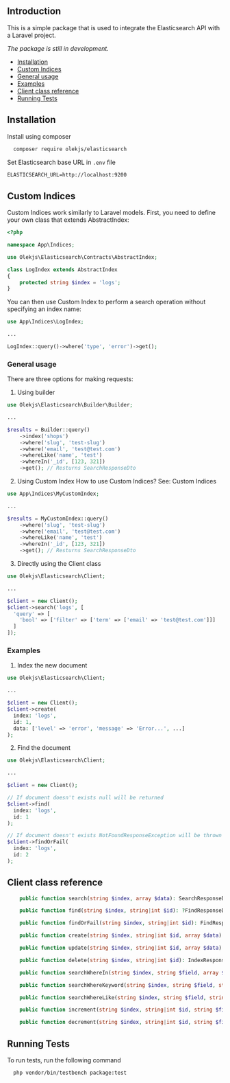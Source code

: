## Introduction
This is a simple package that is used to integrate the Elasticsearch API with a Laravel project.

_The package is still in development._

- [Installation](#installation)
- [Custom Indices](#custom-indices)
- [General usage](#general-usage)
- [Examples](#examples)
- [Client class reference](#client-class-reference)
- [Running Tests](#running-tests)

## Installation

Install using composer

```bash
  composer require olekjs/elasticsearch
```
    
Set Elasticsearch base URL in `.env` file

```txt
ELASTICSEARCH_URL=http://localhost:9200
```

## Custom Indices
Custom Indices work similarly to Laravel models.
First, you need to define your own class that extends AbstractIndex:

```php
<?php

namespace App\Indices;

use Olekjs\Elasticsearch\Contracts\AbstractIndex;

class LogIndex extends AbstractIndex
{
    protected string $index = 'logs';
}
```

You can then use Custom Index to perform a search operation without specifying an index name:

```php
use App\Indices\LogIndex;

...

LogIndex::query()->where('type', 'error')->get();
```

### General usage
There are three options for making requests:

1. Using builder
```php
use Olekjs\Elasticsearch\Builder\Builder;

...

$results = Builder::query()
    ->index('shops')
    ->where('slug', 'test-slug')
    ->where('email', 'test@test.com')
    ->whereLike('name', 'test')
    ->whereIn('_id', [123, 321])
    ->get(); // Resturns SearchResponseDto
```
2. Using Custom Index
How to use Custom Indices? See: Custom Indices
```php
use App\Indices\MyCustomIndex;

...

$results = MyCustomIndex::query()
    ->where('slug', 'test-slug')
    ->where('email', 'test@test.com')
    ->whereLike('name', 'test')
    ->whereIn('_id', [123, 321])
    ->get(); // Resturns SearchResponseDto
```

3. Directly using the Client class
```php
use Olekjs\Elasticsearch\Client;

...

$client = new Client();
$client->search('logs', [
  'query' => [
    'bool' => ['filter' => ['term' => ['email' => 'test@test.com']]]
  ]
]);
```

### Examples

1. Index the new document
```php
use Olekjs\Elasticsearch\Client;

...

$client = new Client();
$client->create(
  index: 'logs',
  id: 1,
  data: ['level' => 'error', 'message' => 'Error...', ...]
);
```

2. Find the document
```php
use Olekjs\Elasticsearch\Client;

...

$client = new Client();

// If document doesn't exists null will be returned
$client->find(
  index: 'logs',
  id: 1
);

// If document doesn't exists NotFoundResponseException will be thrown
$client->findOrFail(
  index: 'logs',
  id: 2
);

```

## Client class reference

```php
    public function search(string $index, array $data): SearchResponseDto;

    public function find(string $index, string|int $id): ?FindResponseDto;

    public function findOrFail(string $index, string|int $id): FindResponseDto;

    public function create(string $index, string|int $id, array $data): IndexResponseDto;

    public function update(string $index, string|int $id, array $data): IndexResponseDto;

    public function delete(string $index, string|int $id): IndexResponseDto;

    public function searchWhereIn(string $index, string $field, array $values): SearchResponseDto;

    public function searchWhereKeyword(string $index, string $field, string $value): SearchResponseDto;

    public function searchWhereLike(string $index, string $field, string|int|float $value): SearchResponseDto;

    public function increment(string $index, string|int $id, string $field, int $value = 1): IndexResponseDto;

    public function decrement(string $index, string|int $id, string $field, int $value = 1): IndexResponseDto;
```

## Running Tests

To run tests, run the following command

```bash
  php vendor/bin/testbench package:test
```
